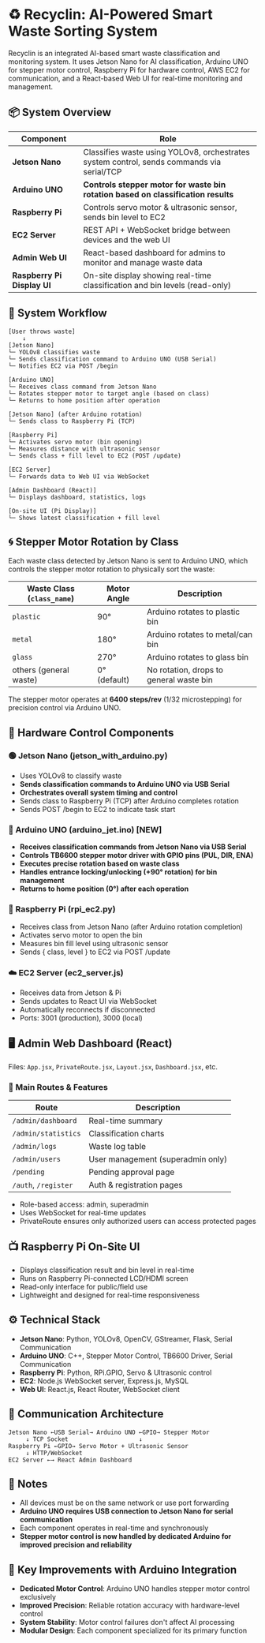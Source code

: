# ♻️ Recyclin: AI-Powered Smart Waste Sorting System

Recyclin is an integrated AI-based smart waste classification and monitoring system. It uses Jetson Nano for AI classification, Arduino UNO for stepper motor control, Raspberry Pi for hardware control, AWS EC2 for communication, and a React-based Web UI for real-time monitoring and management.

## 📦 System Overview

| **Component** | **Role** |
|---------------|----------|
| **Jetson Nano** | Classifies waste using YOLOv8, orchestrates system control, sends commands via serial/TCP |
| **Arduino UNO** | **Controls stepper motor for waste bin rotation based on classification results** |
| **Raspberry Pi** | Controls servo motor & ultrasonic sensor, sends bin level to EC2 |
| **EC2 Server** | REST API + WebSocket bridge between devices and the web UI |
| **Admin Web UI** | React-based dashboard for admins to monitor and manage waste data |
| **Raspberry Pi Display UI** | On-site display showing real-time classification and bin levels (read-only) |

## 🔄 System Workflow

```
[User throws waste]
    ↓
[Jetson Nano]
└─ YOLOv8 classifies waste
└─ Sends classification command to Arduino UNO (USB Serial)
└─ Notifies EC2 via POST /begin

[Arduino UNO]
└─ Receives class command from Jetson Nano
└─ Rotates stepper motor to target angle (based on class)
└─ Returns to home position after operation

[Jetson Nano] (after Arduino rotation)
└─ Sends class to Raspberry Pi (TCP)

[Raspberry Pi]
└─ Activates servo motor (bin opening)
└─ Measures distance with ultrasonic sensor
└─ Sends class + fill level to EC2 (POST /update)

[EC2 Server]
└─ Forwards data to Web UI via WebSocket

[Admin Dashboard (React)]
└─ Displays dashboard, statistics, logs

[On-site UI (Pi Display)]
└─ Shows latest classification + fill level
```

## 🌀 Stepper Motor Rotation by Class

Each waste class detected by Jetson Nano is sent to Arduino UNO, which controls the stepper motor rotation to physically sort the waste:

| **Waste Class** (`class_name`) | **Motor Angle** | **Description** |
|--------------------------------|-----------------|-----------------|
| `plastic` | 90° | Arduino rotates to plastic bin |
| `metal` | 180° | Arduino rotates to metal/can bin |
| `glass` | 270° | Arduino rotates to glass bin |
| others (general waste) | 0° (default) | No rotation, drops to general waste bin |

The stepper motor operates at **6400 steps/rev** (1/32 microstepping) for precision control via Arduino UNO.

## 🧠 Hardware Control Components

### 🟢 Jetson Nano (jetson_with_arduino.py)
* Uses YOLOv8 to classify waste
* **Sends classification commands to Arduino UNO via USB Serial**
* **Orchestrates overall system timing and control**
* Sends class to Raspberry Pi (TCP) after Arduino completes rotation
* Sends POST /begin to EC2 to indicate task start

### 🔵 Arduino UNO (arduino_jet.ino) **[NEW]**
* **Receives classification commands from Jetson Nano via USB Serial**
* **Controls TB6600 stepper motor driver with GPIO pins (PUL, DIR, ENA)**
* **Executes precise rotation based on waste class**
* **Handles entrance locking/unlocking (+90° rotation) for bin management**
* **Returns to home position (0°) after each operation**

### 🍓 Raspberry Pi (rpi_ec2.py)
* Receives class from Jetson Nano (after Arduino rotation completion)
* Activates servo motor to open the bin
* Measures bin fill level using ultrasonic sensor
* Sends { class, level } to EC2 via POST /update

### ☁️ EC2 Server (ec2_server.js)
* Receives data from Jetson & Pi
* Sends updates to React UI via WebSocket
* Automatically reconnects if disconnected
* Ports: 3001 (production), 3000 (local)

## 🖥️ Admin Web Dashboard (React)

Files: `App.jsx`, `PrivateRoute.jsx`, `Layout.jsx`, `Dashboard.jsx`, etc.

### 📂 Main Routes & Features

| **Route** | **Description** |
|-----------|-----------------|
| `/admin/dashboard` | Real-time summary |
| `/admin/statistics` | Classification charts |
| `/admin/logs` | Waste log table |
| `/admin/users` | User management (superadmin only) |
| `/pending` | Pending approval page |
| `/auth`, `/register` | Auth & registration pages |

* Role-based access: admin, superadmin
* Uses WebSocket for real-time updates
* PrivateRoute ensures only authorized users can access protected pages

## 📺 Raspberry Pi On-Site UI

* Displays classification result and bin level in real-time
* Runs on Raspberry Pi-connected LCD/HDMI screen
* Read-only interface for public/field use
* Lightweight and designed for real-time responsiveness

## ⚙️ Technical Stack

* **Jetson Nano**: Python, YOLOv8, OpenCV, GStreamer, Flask, Serial Communication
* **Arduino UNO**: C++, Stepper Motor Control, TB6600 Driver, Serial Communication
* **Raspberry Pi**: Python, RPi.GPIO, Servo & Ultrasonic control
* **EC2**: Node.js WebSocket server, Express.js, MySQL
* **Web UI**: React.js, React Router, WebSocket client

## 🔌 Communication Architecture

```
Jetson Nano ←USB Serial→ Arduino UNO ←GPIO→ Stepper Motor
     ↓ TCP Socket                    ↓
Raspberry Pi ←GPIO→ Servo Motor + Ultrasonic Sensor
     ↓ HTTP/WebSocket
EC2 Server ←→ React Admin Dashboard
```

## 📌 Notes

* All devices must be on the same network or use port forwarding
* **Arduino UNO requires USB connection to Jetson Nano for serial communication**
* Each component operates in real-time and synchronously
* **Stepper motor control is now handled by dedicated Arduino for improved precision and reliability**

## 🚀 Key Improvements with Arduino Integration

* **Dedicated Motor Control**: Arduino UNO handles stepper motor control exclusively
* **Improved Precision**: Reliable rotation accuracy with hardware-level control
* **System Stability**: Motor control failures don't affect AI processing
* **Modular Design**: Each component specialized for its primary function
